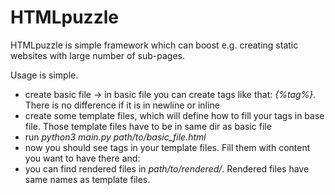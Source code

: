 # HTMLpuzzle

HTMLpuzzle is simple framework which can boost e.g. creating static websites with large number of sub-pages.

Usage is simple.
- create basic file -> in basic file you can create tags like that: *{%tag%}*. There is no difference if it is in newline or inline
- create some template files, which will define how to fill your tags in base file. Those template files have to be in same dir as basic file
- run *python3 main.py path/to/basic_file.html*
- now you should see tags in your template files. Fill them with content you want to have there and:
- you can find rendered files in *path/to/rendered/*. Rendered files have same names as template files.
